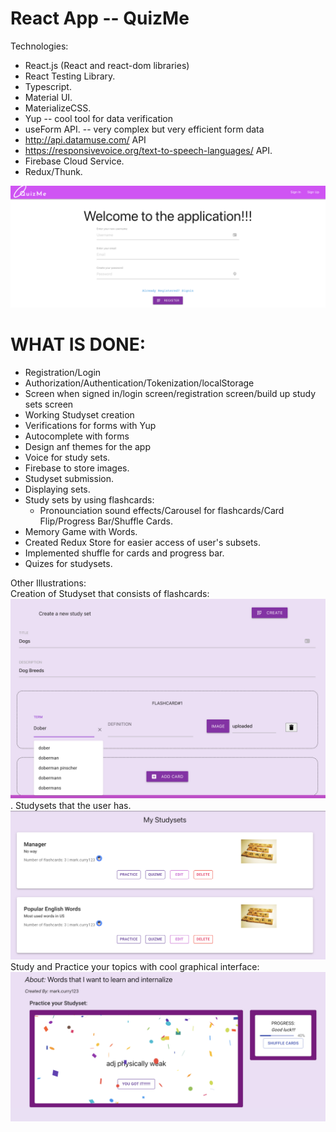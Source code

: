 # React App -- QuizMe 

Technologies:  
- React.js (React and react-dom libraries)
- React Testing Library. 
- Typescript. 
- Material UI. 
- MaterializeCSS.  
- Yup -- cool tool for data verification
- useForm API. -- very complex but very efficient form data
- http://api.datamuse.com/ API  
- https://responsivevoice.org/text-to-speech-languages/ API. 
- Firebase Cloud Service. 
- Redux/Thunk. 

![alt text](sample.png)

# WHAT IS DONE:  
- Registration/Login
- Authorization/Authentication/Tokenization/localStorage
- Screen when signed in/login screen/registration screen/build up study sets screen  
- Working Studyset creation
- Verifications for forms with Yup
- Autocomplete with forms
- Design anf themes for the app
- Voice for study sets. 
- Firebase to store images. 
- Studyset submission.  
- Displaying sets.  
- Study sets by using flashcards:
  - Pronounciation sound effects/Carousel for flashcards/Card Flip/Progress Bar/Shuffle Cards.  
- Memory Game with Words.  
- Created Redux Store for easier access of user's subsets. 
- Implemented shuffle for cards and progress bar. 
- Quizes for studysets. 


Other Illustrations:  
Creation of Studyset that consists of flashcards:
![alt text](sample2.png). 
Studysets that the user has.  
![alt text](sample3.png)
Study and Practice your topics with cool graphical interface:  
![alt text](sample4.png)
